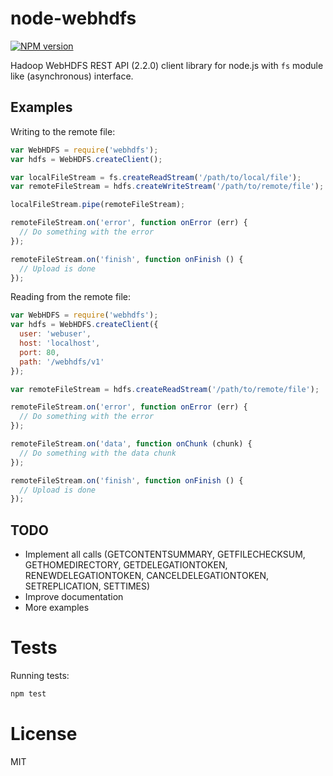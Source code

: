 node-webhdfs
============

[![NPM version](https://badge.fury.io/js/webhdfs.png)](http://badge.fury.io/js/webhdfs)


Hadoop WebHDFS REST API (2.2.0) client library for node.js with `fs` module like (asynchronous) interface.  

## Examples

Writing to the remote file:

```javascript
var WebHDFS = require('webhdfs');
var hdfs = WebHDFS.createClient();

var localFileStream = fs.createReadStream('/path/to/local/file');
var remoteFileStream = hdfs.createWriteStream('/path/to/remote/file');

localFileStream.pipe(remoteFileStream);

remoteFileStream.on('error', function onError (err) {
  // Do something with the error
});

remoteFileStream.on('finish', function onFinish () {
  // Upload is done
});
```

Reading from the remote file:

```javascript
var WebHDFS = require('webhdfs');
var hdfs = WebHDFS.createClient({
  user: 'webuser',
  host: 'localhost',
  port: 80,
  path: '/webhdfs/v1'
});

var remoteFileStream = hdfs.createReadStream('/path/to/remote/file');

remoteFileStream.on('error', function onError (err) {
  // Do something with the error
});

remoteFileStream.on('data', function onChunk (chunk) {
  // Do something with the data chunk
});

remoteFileStream.on('finish', function onFinish () {
  // Upload is done
});
```

## TODO

* Implement all calls (GETCONTENTSUMMARY, GETFILECHECKSUM, GETHOMEDIRECTORY, GETDELEGATIONTOKEN, RENEWDELEGATIONTOKEN, CANCELDELEGATIONTOKEN, SETREPLICATION, SETTIMES)
* Improve documentation
* More examples

# Tests

Running tests:

```bash
npm test
```

# License

MIT